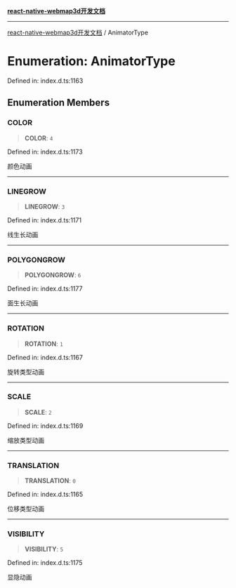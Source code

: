 [**react-native-webmap3d开发文档**](../README.md)

***

[react-native-webmap3d开发文档](../globals.md) / AnimatorType

# Enumeration: AnimatorType

Defined in: index.d.ts:1163

## Enumeration Members

### COLOR

> **COLOR**: `4`

Defined in: index.d.ts:1173

颜色动画

***

### LINEGROW

> **LINEGROW**: `3`

Defined in: index.d.ts:1171

线生长动画

***

### POLYGONGROW

> **POLYGONGROW**: `6`

Defined in: index.d.ts:1177

面生长动画

***

### ROTATION

> **ROTATION**: `1`

Defined in: index.d.ts:1167

旋转类型动画

***

### SCALE

> **SCALE**: `2`

Defined in: index.d.ts:1169

缩放类型动画

***

### TRANSLATION

> **TRANSLATION**: `0`

Defined in: index.d.ts:1165

位移类型动画

***

### VISIBILITY

> **VISIBILITY**: `5`

Defined in: index.d.ts:1175

显隐动画
